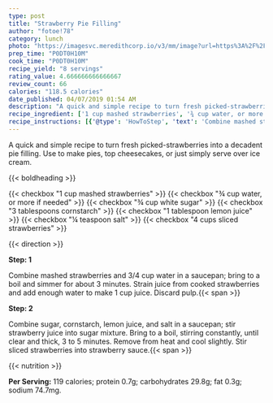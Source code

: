 ```yaml
---
type: post
title: "Strawberry Pie Filling"
author: "fotoe!78"
category: lunch
photo: "https://imagesvc.meredithcorp.io/v3/mm/image?url=https%3A%2F%2Fimages.media-allrecipes.com%2Fuserphotos%2F2389361.jpg"
prep_time: "P0DT0H10M"
cook_time: "P0DT0H10M"
recipe_yield: "8 servings"
rating_value: 4.666666666666667
review_count: 66
calories: "118.5 calories"
date_published: 04/07/2019 01:54 AM
description: "A quick and simple recipe to turn fresh picked-strawberries into a decadent pie filling. Use to make pies, top cheesecakes, or just simply serve over ice cream."
recipe_ingredient: ['1 cup mashed strawberries', '¾ cup water, or more if needed', '¾ cup white sugar', '3 tablespoons cornstarch', '1 tablespoon lemon juice', '¼ teaspoon salt', '4 cups sliced strawberries']
recipe_instructions: [{'@type': 'HowToStep', 'text': 'Combine mashed strawberries and 3/4 cup water in a saucepan; bring to a boil and simmer for about 3 minutes. Strain juice from cooked strawberries and add enough water to make 1 cup juice. Discard pulp.\n'}, {'@type': 'HowToStep', 'text': 'Combine sugar, cornstarch, lemon juice, and salt in a saucepan; stir strawberry juice into sugar mixture. Bring to a boil, stirring constantly, until clear and thick, 3 to 5 minutes. Remove from heat and cool slightly. Stir sliced strawberries into strawberry sauce.\n'}]
---
```


A quick and simple recipe to turn fresh picked-strawberries into a decadent pie filling. Use to make pies, top cheesecakes, or just simply serve over ice cream. 

{{< boldheading >}}

{{< checkbox "1 cup mashed strawberries" >}}
{{< checkbox "¾ cup water, or more if needed" >}}
{{< checkbox "¾ cup white sugar" >}}
{{< checkbox "3 tablespoons cornstarch" >}}
{{< checkbox "1 tablespoon lemon juice" >}}
{{< checkbox "¼ teaspoon salt" >}}
{{< checkbox "4 cups sliced strawberries" >}}


{{< direction >}}

**Step: 1**

Combine mashed strawberries and 3/4 cup water in a saucepan; bring to a boil and simmer for about 3 minutes. Strain juice from cooked strawberries and add enough water to make 1 cup juice. Discard pulp.{{< span >}}

**Step: 2**

Combine sugar, cornstarch, lemon juice, and salt in a saucepan; stir strawberry juice into sugar mixture. Bring to a boil, stirring constantly, until clear and thick, 3 to 5 minutes. Remove from heat and cool slightly. Stir sliced strawberries into strawberry sauce.{{< span >}}

{{< nutrition >}}

**Per Serving:** 119 calories; protein 0.7g; carbohydrates 29.8g; fat 0.3g; sodium 74.7mg.